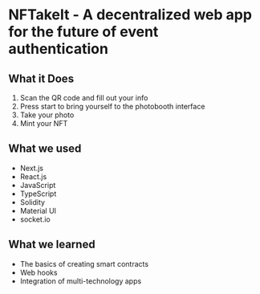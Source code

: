 
# NFTakeIt - A decentralized web app for the future of event authentication


## What it Does
1. Scan the QR code and fill out your info
2. Press start to bring yourself to the photobooth interface
3. Take your photo
4. Mint your NFT


## What we used
- Next.js 
- React.js
- JavaScript
- TypeScript
- Solidity
- Material UI
- socket.io

## What we learned
- The basics of creating smart contracts
- Web hooks
- Integration of multi-technology apps

